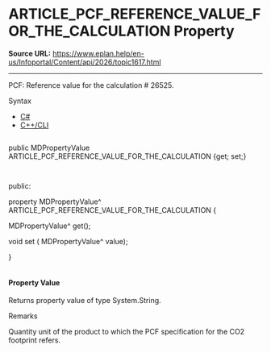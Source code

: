 # ARTICLE_PCF_REFERENCE_VALUE_FOR_THE_CALCULATION Property

**Source URL:** https://www.eplan.help/en-us/Infoportal/Content/api/2026/topic1617.html

---

PCF: Reference value for the calculation # 26525.

Syntax

- [C#](#i-syntax-CS)
- [C++/CLI](#i-syntax-CPP2005)

```
```
public MDPropertyValue ARTICLE_PCF_REFERENCE_VALUE_FOR_THE_CALCULATION {get; set;}
```
```

```
```
public:

property MDPropertyValue^ ARTICLE_PCF_REFERENCE_VALUE_FOR_THE_CALCULATION {

   MDPropertyValue^ get();

   void set (    MDPropertyValue^ value);

}
```
```

#### Property Value

Returns property value of type System.String.

Remarks

Quantity unit of the product to which the PCF specification for the CO2 footprint refers.
